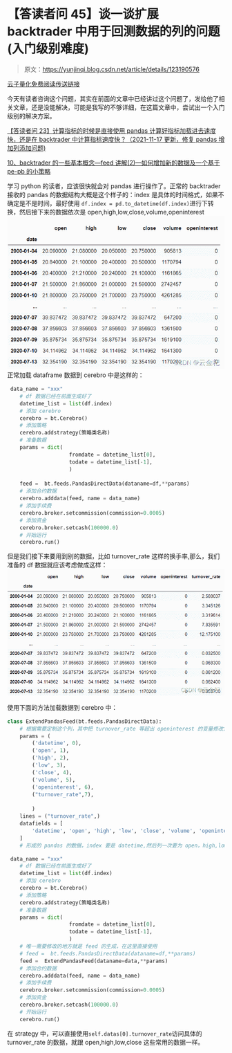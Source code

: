 # 【答读者问 45】谈一谈扩展 backtrader 中用于回测数据的列的问题(入门级别难度)

> 原文：<https://yunjinqi.blog.csdn.net/article/details/123190576>

[云子量化免费阅读传送链接](https://www.yunjinqi.top/article/95)

今天有读者咨询这个问题，其实在前面的文章中已经讲过这个问题了，发给他了相关文章，还是没能解决，可能是我写的不够详细，在这篇文章中，尝试出一个入门级别的解决方案。

[【答读者问 23】计算指标的时候是直接使用 pandas 计算好指标加载进去速度快，还是在 backtrader 中计算指标速度快？（2021-11-17 更新，修复 pandas 增加列添加问题)](https://blog.csdn.net/qq_26948675/article/details/121068157?utm_source=app&app_version=5.0.1&code=app_1562916241&uLinkId=usr1mkqgl919blen)

[10、backtrader 的一些基本概念—feed 讲解(2)—如何增加新的数据及一个基于 pe-pb 的小策略](https://yunjinqi.blog.csdn.net/article/details/108991405)

学习 python 的读者，应该很快就会对 pandas 进行操作了。正常的 backtrader 接收的 pandas 的数据结构大概是这个样子的：index 是具体的时间格式，如果不确定是不是时间，最好使用
`df.index = pd.to_datetime(df.index)`进行下转换，然后接下来的数据依次是 open,high,low,close,volume,openinterest
![在这里插入图片描述](img/282b3f927142b022be2e44cc1d208d24.png)
正常加载 dataframe 数据到 cerebro 中是这样的：

```py
 data_name = "xxx"
    # df 数据已经在前面生成好了 
    datetime_list = list(df.index)
    # 添加 cerebro
    cerebro = bt.Cerebro()
    # 添加策略
    cerebro.addstrategy(策略类名称)
    # 准备数据 
    params = dict(
                    fromdate = datetime_list[0],
                    todate = datetime_list[-1],
                    )

    feed =  bt.feeds.PandasDirectData(dataname=df,**params)
    # 添加合约数据
    cerebro.adddata(feed, name = data_name)
    # 添加手续费
    cerebro.broker.setcommission(commission=0.0005)
    # 添加资金
    cerebro.broker.setcash(100000.0)
    # 开始运行
    cerebro.run() 
```

但是我们接下来要用到别的数据，比如 turnover_rate 这样的换手率,那么，我们准备的 df 数据就应该考虑做成这样：
![在这里插入图片描述](img/f086292cd941935414ff12d37f314b95.png)

使用下面的方法加载数据到 cerebro 中：

```py
class ExtendPandasFeed(bt.feeds.PandasDirectData):
    # 根据需要定制这个列，其中把 turnover_rate 等超出 openinterest 的变量修改为自己想要的变量
    params = (
        ('datetime', 0),
        ('open', 1),
        ('high', 2),
        ('low', 3),
        ('close', 4),
        ('volume', 5),
        ('openinterest', 6),
        ("turnover_rate",7),

        )
    lines = ("turnover_rate",)
    datafields = [
        'datetime', 'open', 'high', 'low', 'close', 'volume', 'openinterest',"turnover_rate"
    ]
    # 形成的 pandas 的数据，index 要是 datetime,然后列一次要为 open，high,low，volume,openinterest,turnover_rate 
```

```py
 data_name = "xxx"
    # df 数据已经在前面生成好了 
    datetime_list = list(df.index)
    # 添加 cerebro
    cerebro = bt.Cerebro()
    # 添加策略
    cerebro.addstrategy(策略类名称)
    # 准备数据        
    params = dict(
                    fromdate = datetime_list[0],
                    todate = datetime_list[-1],
                    )
    # 唯一需要修改的地方就是 feed 的生成，在这里直接使用
    # feed =  bt.feeds.PandasDirectData(dataname=df,**params)
    feed =  ExtendPandasFeed(dataname=data,**params)
    # 添加合约数据
    cerebro.adddata(feed, name = data_name)
    # 添加手续费
    cerebro.broker.setcommission(commission=0.0005)
    # 添加资金
    cerebro.broker.setcash(100000.0)
    # 开始运行
    cerebro.run() 
```

在 strategy 中，可以直接使用`self.datas[0].turnover_rate`访问具体的 turnover_rate 的数据，就跟 open,high,low,close 这些常用的数据一样。
